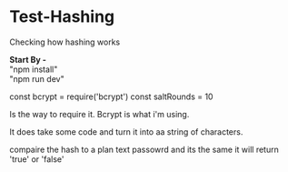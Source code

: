 # Test-Hashing
Checking how hashing works

**Start By -**  
"npm install"   
"npm run dev"

const bcrypt = require('bcrypt')
const saltRounds = 10

Is the way to require it. Bcrypt is what i'm using. 

It does take some code and turn it into aa string of characters.

compaire the hash to a plan text passowrd and its the same it will return 'true' or 'false'